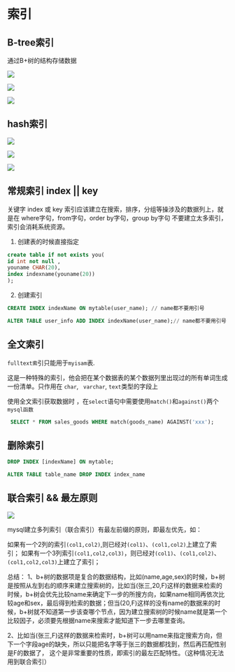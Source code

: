 # 索引



## B-tree索引

 通过B+树的结构存储数据

![](https://ws1.sinaimg.cn/large/006tKfTcgy1fnmyocok10j31kw0smn4k.jpg)

![](https://ws4.sinaimg.cn/large/006tKfTcgy1fnmypbsjc5j317q0oe0yg.jpg)



![](https://ws3.sinaimg.cn/large/006tKfTcgy1fnmys7drzyj31kw0tb11w.jpg)



## hash索引

![](https://ws1.sinaimg.cn/large/006tKfTcgy1fnmyux5wfaj31kw0n0thj.jpg)

![](https://ws3.sinaimg.cn/large/006tKfTcgy1fnmz3y1wt7j31io0rwdmu.jpg)





![](https://ws3.sinaimg.cn/large/006tKfTcgy1fnmz8zfbu1j31kw0s1ak6.jpg)







## 常规索引  index || key

关键字 index 或 key
索引应该建立在搜索，排序，分组等操涉及的数据列上，就是在 where字句，from字句，order by字句，group by字句
不要建立太多索引，索引会消耗系统资源。

1. 创建表的时候直接指定

```sql
create table if not exists you(
id int not null ,
youname CHAR(20),
index indexname(youname(20))
);
```

2. 创建索引

```sql
CREATE INDEX indexName ON mytable(user_name); // name都不要用引号
```

```sql
ALTER TABLE user_info ADD INDEX indexName(user_name);// name都不要用引号
```



## 全文索引

`fulltext索`引只能用于`myisam`表.

这是一种特殊的索引，他会把在某个数据表的某个数据列里出现过的所有单词生成一份清单。只作用在 `char`, ` varchar`, `text`类型的字段上

使用全文索引获取数据时 ，在`select`语句中需要使用`match()`和`against()`两个`mysql函数`

```sql
 SELECT * FROM sales_goods WHERE match(goods_name) AGAINST('xxx');
```

## 删除索引

```sql
DROP INDEX [indexName] ON mytable; 
```

```sql
ALTER TABLE table_name DROP INDEX index_name
```


## 联合索引 && 最左原则

![](https://ws3.sinaimg.cn/large/006tKfTcgy1fnmzbt9gzaj311e0pkjvu.jpg)



mysql建立多列索引（联合索引）有最左前缀的原则，即最左优先，如：

如果有一个2列的索引`(col1,col2)`,则已经对`(col1)`、`(col1,col2)`上建立了索引；
如果有一个3列索引`(col1,col2,col3)`，则已经对`(col1)`、`(col1,col2)`、`(col1,col2,col3)`上建立了索引；



总结：
1、b+树的数据项是复合的数据结构，比如(name,age,sex)的时候，b+树是按照从左到右的顺序来建立搜索树的，比如当(张三,20,F)这样的数据来检索的时候，b+树会优先比较name来确定下一步的所搜方向，如果name相同再依次比较age和sex，最后得到检索的数据；但当(20,F)这样的没有name的数据来的时候，b+树就不知道第一步该查哪个节点，因为建立搜索树的时候name就是第一个比较因子，必须要先根据name来搜索才能知道下一步去哪里查询。

2、比如当(张三,F)这样的数据来检索时，b+树可以用name来指定搜索方向，但下一个字段age的缺失，所以只能把名字等于张三的数据都找到，然后再匹配性别是F的数据了， 这个是非常重要的性质，即索引的最左匹配特性。（这种情况无法用到联合索引）









